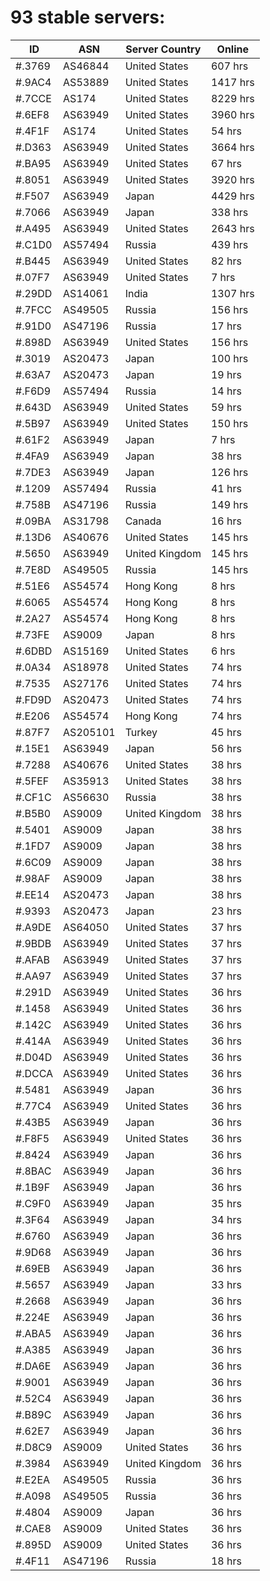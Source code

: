 # 93 stable servers:

| ID | ASN | Server Country | Online |
| ------ | ------ | ------ | ------ |
| #.3769 | AS46844 | United States | 607 hrs |
| #.9AC4 | AS53889 | United States | 1417 hrs |
| #.7CCE | AS174 | United States | 8229 hrs |
| #.6EF8 | AS63949 | United States | 3960 hrs |
| #.4F1F | AS174 | United States | 54 hrs |
| #.D363 | AS63949 | United States | 3664 hrs |
| #.BA95 | AS63949 | United States | 67 hrs |
| #.8051 | AS63949 | United States | 3920 hrs |
| #.F507 | AS63949 | Japan | 4429 hrs |
| #.7066 | AS63949 | Japan | 338 hrs |
| #.A495 | AS63949 | United States | 2643 hrs |
| #.C1D0 | AS57494 | Russia | 439 hrs |
| #.B445 | AS63949 | United States | 82 hrs |
| #.07F7 | AS63949 | United States | 7 hrs |
| #.29DD | AS14061 | India | 1307 hrs |
| #.7FCC | AS49505 | Russia | 156 hrs |
| #.91D0 | AS47196 | Russia | 17 hrs |
| #.898D | AS63949 | United States | 156 hrs |
| #.3019 | AS20473 | Japan | 100 hrs |
| #.63A7 | AS20473 | Japan | 19 hrs |
| #.F6D9 | AS57494 | Russia | 14 hrs |
| #.643D | AS63949 | United States | 59 hrs |
| #.5B97 | AS63949 | United States | 150 hrs |
| #.61F2 | AS63949 | Japan | 7 hrs |
| #.4FA9 | AS63949 | Japan | 38 hrs |
| #.7DE3 | AS63949 | Japan | 126 hrs |
| #.1209 | AS57494 | Russia | 41 hrs |
| #.758B | AS47196 | Russia | 149 hrs |
| #.09BA | AS31798 | Canada | 16 hrs |
| #.13D6 | AS40676 | United States | 145 hrs |
| #.5650 | AS63949 | United Kingdom | 145 hrs |
| #.7E8D | AS49505 | Russia | 145 hrs |
| #.51E6 | AS54574 | Hong Kong | 8 hrs |
| #.6065 | AS54574 | Hong Kong | 8 hrs |
| #.2A27 | AS54574 | Hong Kong | 8 hrs |
| #.73FE | AS9009 | Japan | 8 hrs |
| #.6DBD | AS15169 | United States | 6 hrs |
| #.0A34 | AS18978 | United States | 74 hrs |
| #.7535 | AS27176 | United States | 74 hrs |
| #.FD9D | AS20473 | United States | 74 hrs |
| #.E206 | AS54574 | Hong Kong | 74 hrs |
| #.87F7 | AS205101 | Turkey | 45 hrs |
| #.15E1 | AS63949 | Japan | 56 hrs |
| #.7288 | AS40676 | United States | 38 hrs |
| #.5FEF | AS35913 | United States | 38 hrs |
| #.CF1C | AS56630 | Russia | 38 hrs |
| #.B5B0 | AS9009 | United Kingdom | 38 hrs |
| #.5401 | AS9009 | Japan | 38 hrs |
| #.1FD7 | AS9009 | Japan | 38 hrs |
| #.6C09 | AS9009 | Japan | 38 hrs |
| #.98AF | AS9009 | Japan | 38 hrs |
| #.EE14 | AS20473 | Japan | 38 hrs |
| #.9393 | AS20473 | Japan | 23 hrs |
| #.A9DE | AS64050 | United States | 37 hrs |
| #.9BDB | AS63949 | United States | 37 hrs |
| #.AFAB | AS63949 | United States | 37 hrs |
| #.AA97 | AS63949 | United States | 37 hrs |
| #.291D | AS63949 | United States | 36 hrs |
| #.1458 | AS63949 | United States | 36 hrs |
| #.142C | AS63949 | United States | 36 hrs |
| #.414A | AS63949 | United States | 36 hrs |
| #.D04D | AS63949 | United States | 36 hrs |
| #.DCCA | AS63949 | United States | 36 hrs |
| #.5481 | AS63949 | Japan | 36 hrs |
| #.77C4 | AS63949 | United States | 36 hrs |
| #.43B5 | AS63949 | Japan | 36 hrs |
| #.F8F5 | AS63949 | United States | 36 hrs |
| #.8424 | AS63949 | Japan | 36 hrs |
| #.8BAC | AS63949 | Japan | 36 hrs |
| #.1B9F | AS63949 | Japan | 36 hrs |
| #.C9F0 | AS63949 | Japan | 35 hrs |
| #.3F64 | AS63949 | Japan | 34 hrs |
| #.6760 | AS63949 | Japan | 36 hrs |
| #.9D68 | AS63949 | Japan | 36 hrs |
| #.69EB | AS63949 | Japan | 36 hrs |
| #.5657 | AS63949 | Japan | 33 hrs |
| #.2668 | AS63949 | Japan | 36 hrs |
| #.224E | AS63949 | Japan | 36 hrs |
| #.ABA5 | AS63949 | Japan | 36 hrs |
| #.A385 | AS63949 | Japan | 36 hrs |
| #.DA6E | AS63949 | Japan | 36 hrs |
| #.9001 | AS63949 | Japan | 36 hrs |
| #.52C4 | AS63949 | Japan | 36 hrs |
| #.B89C | AS63949 | Japan | 36 hrs |
| #.62E7 | AS63949 | Japan | 36 hrs |
| #.D8C9 | AS9009 | United States | 36 hrs |
| #.3984 | AS63949 | United Kingdom | 36 hrs |
| #.E2EA | AS49505 | Russia | 36 hrs |
| #.A098 | AS49505 | Russia | 36 hrs |
| #.4804 | AS9009 | Japan | 36 hrs |
| #.CAE8 | AS9009 | United States | 36 hrs |
| #.895D | AS9009 | United States | 36 hrs |
| #.4F11 | AS47196 | Russia | 18 hrs |

